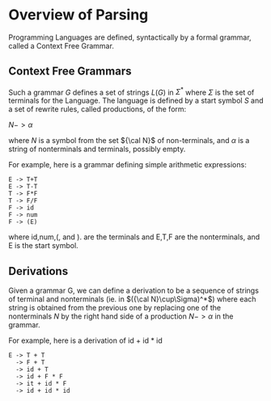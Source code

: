 # Overview of Parsing

Programming Languages are defined, syntactically by a formal grammar, called a Context Free Grammar.

## Context Free Grammars
Such a grammar $G$ defines a set of strings $L(G)$ in $\Sigma^*$ where $\Sigma$ is the set of terminals for the Language.
The language is defined by a start symbol $S$ and a set of rewrite rules, called productions, of the form:

$N -> \alpha$

where $N$ is a symbol from the set ${\cal N}$ of non-terminals, and $\alpha$ is a string of nonterminals and terminals, possibly empty.

For example, here is a grammar defining simple arithmetic expressions:

```
E -> T+T
E -> T-T
T -> F*F
T -> F/F
F -> id
F -> num
F -> (E)
```
where id,num,(, and ). are the terminals and E,T,F are the nonterminals, and E is the start symbol.

## Derivations
Given a grammar G, we can define a derivation to be a sequence of strings  of terminal and nonterminals (ie. in $({\cal N}\cup\Sigma)^*$)
where each string is obtained from the previous one by replacing one of the nonterminals $N$ by the right hand side of a production $N -> \alpha$
in the grammar.

For example, here is a derivation of id + id * id
```
E -> T + T
  -> F + T
  -> id + T
  -> id + F * F
  -> it + id * F
  -> id + id * id
```



